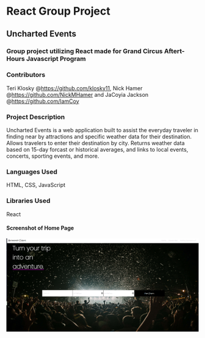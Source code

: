 # React Group Project


## Uncharted Events


### Group project utilizing React made for Grand Circus Aftert-Hours Javascript Program


### Contributors
Teri Klosky @https://github.com/klosky11,
Nick Hamer @https://github.com/NickMHamer
and JaCoyia Jackson @https://github.com/IamCoy


### Project Description

Uncharted Events is a web application built to assist the everyday traveler in finding near by attractions and specific weather data for their destination. Allows travelers to enter their destination by city. Returns weather data based on 15-day forcast or historical averages, and links to local events, concerts, sporting events, and more.

### Languages Used

HTML, CSS, JavaScript

### Libraries Used
React

#### Screenshot of Home Page
![alt text](/public/HomePageScreenshot.png)

